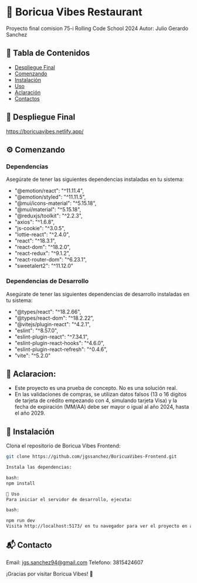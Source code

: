 # 🌴 Boricua Vibes Restaurant

Proyecto final comision 75-i Rolling Code School 2024
Autor: Julio Gerardo Sanchez



## 📖 Tabla de Contenidos

- [Despliegue Final](#despliegue-final)
- [Comenzando](#comenzando)
- [Instalación](#instalación)
- [Uso](#uso)
- [Aclaración](#aclaración)
- [Contactos](#contactos)


## 🚀 Despliegue Final


https://boricuavibes.netlify.app/


## ⚙️ Comenzando

### Dependencias

Asegúrate de tener las siguientes dependencias instaladas en tu sistema:

-   "@emotion/react": "^11.11.4",
-   "@emotion/styled": "^11.11.5",
-   "@mui/icons-material": "^5.15.18",
-   "@mui/material": "^5.15.18",
-   "@reduxjs/toolkit": "^2.2.3",
-   "axios": "^1.6.8",
-   "js-cookie": "^3.0.5",
-   "lottie-react": "^2.4.0",
-   "react": "^18.3.1",
-   "react-dom": "^18.2.0",
-   "react-redux": "^9.1.2",
-   "react-router-dom": "^6.23.1",
-   "sweetalert2": "^11.12.0"

### Dependencias de Desarrollo

Asegúrate de tener las siguientes dependencias de desarrollo instaladas en tu sistema:

-   "@types/react": "^18.2.66",
-   "@types/react-dom": "^18.2.22",
-   "@vitejs/plugin-react": "^4.2.1",
-   "eslint": "^8.57.0",
-   "eslint-plugin-react": "^7.34.1",
-   "eslint-plugin-react-hooks": "^4.6.0",
-   "eslint-plugin-react-refresh": "^0.4.6",
-   "vite": "^5.2.0"

## 📝 Aclaracion:

- Este proyecto es una prueba de concepto. No es una solución real.
- En las validaciones de compras, se utilizan datos falsos (13 o 16 digitos de tarjeta de crédito empezando con 4, simulando tarjeta Visa) y la fecha de expiración (MM/AA) debe ser mayor o igual al año 2024, hasta el año 2029.

## 🔧 Instalación

Clona el repositorio de Boricua Vibes Frontend:
```bash
git clone https://github.com/jgssanchez/BoricuaVibes-Frontend.git

Instala las dependencias:

bash:
npm install

🤖 Uso
Para iniciar el servidor de desarrollo, ejecuta:

bash:

npm run dev
Visita http://localhost:5173/ en tu navegador para ver el proyecto en acción.
```


## 📬 Contacto

Email: jgs.sanchez94@gmail.com
Telefono: 3815424607


¡Gracias por visitar Boricua Vibes! 🎉




